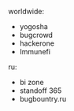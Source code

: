 worldwide:
* yogosha
* bugcrowd
* hackerone
* Immunefi

ru:
* bi zone
* standoff 365
* bugbountry.ru